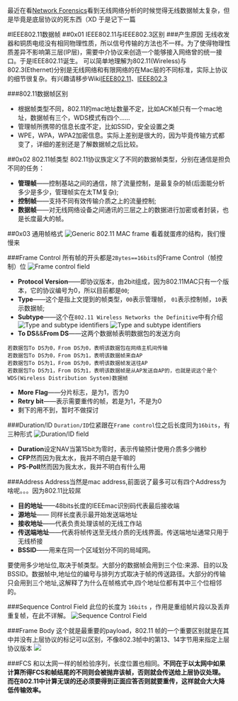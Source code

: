 最近在看[Network Forensics](http://www.amazon.cn/%E9%BB%91%E5%AE%A2%E5%A4%A7%E8%BF%BD%E8%B8%AA-%E7%BD%91%E7%BB%9C%E5%8F%96%E8%AF%81%E6%A0%B8%E5%BF%83%E5%8E%9F%E7%90%86%E4%B8%8E%E5%AE%9E%E8%B7%B5-%E9%9B%AA%E8%8E%89%C2%B7%E5%A4%A7%E5%8D%AB%E6%9D%9C%E5%A4%AB/dp/B00R6J9KZ4)看到无线网络分析的时候觉得无线数据帧太复杂，但是毕竟是底层协议的死东西（XD
于是记下一篇

#IEEE802.11数据帧
##0x01 IEEE802.11与IEEE802.3区别
###产生原因
  无线收发器和铜质电缆没有相同物理性质，所以信号传输的方法也不一样。为了使得物理性质差异不影响第三层(IP层)，需要中介协议来创造一个能够接入网络曾的统一接口。于是IEEE802.11诞生。
  可以简单地理解为802.11(Wireless)与802.3(Ethernet)分别是无线网络和有限网络的在Mac层的不同标准，实际上协议的细节很复杂。有兴趣请移步Wiki[IEEE802.11](http://en.wikipedia.org/wiki/IEEE_802.11)、[IEEE802.3](http://en.wikipedia.org/wiki/Ethernet)
  
###802.11数据帧区别
 - 根据帧类型不同，802.11的mac地址数量不定，比如ACK帧只有一个mac地址，数据帧有三个，WDS模式有四个......
 - 管理帧所携带的信息长度不定，比如SSID，安全设置之类
 - WPE，WPA，WPA2加密信息。实际上差别是很大的，因为毕竟传输方式都变了，详细的差别还是了解数据帧之后比较。

##0x02 802.11帧类型
802.11协议族定义了不同的数据帧类型，分别在通信是担负不同的任务：

 - **管理帧**——控制基站之间的通信，除了流量控制，是最复杂的帧(后面能分析多少是多少，管理帧实在太TM复杂);
 - **控制帧**——支持不同有效传输介质之上的流量控制;
 - **数据帧**——对无线网络设备之间通讯的三层之上的数据进行加密或者封装，也是长度最大的帧。

##0x03 通用帧格式
![Generic 802.11 MAC frame](http://evilddog.qiniudn.com/Generic-802.11-MAC-frame.png)
看着就蛋疼的结构，我们慢慢来

###Frame Control
所有帧的开头都是`2Bytes==16bits`的Frame Control（帧控制）位
![Frame control field](http://evilddog.qiniudn.com/Frame-control-field.png)

 - **Protocol Version**——即协议版本，由2bit组成，因为802.11MAC只有一个版本，它的协议编号为0，所以目前都是`00`;
 - **Type**——这个是指上文提到的帧类型，`00`表示管理帧， `01`表示控制帧，`10`表示数据帧;
 - **Subtype**——这个在`802.11 Wireless Networks the Definitive`中有介绍
![Type and subtype identifiers](http://evilddog.qiniudn.com/Type-and-subtype-identifiers-1.png)
![Type and subtype identifiers](http://evilddog.qiniudn.com/Type-and-subtype-identifiers-2.png)
 - **To DS**&&**From DS**——这两个数据帧表明数据包的发送方向
```
若数据包To DS为0，From DS为0，表明该数据包在网络主机间传输
若数据包To DS为0，From DS为1，表明该数据帧来自AP
若数据包To DS为1，From DS为0，表明该数据帧发送往AP
若数据包To DS为1，From DS为1，表明该数据帧是从AP发送自AP的，也就是说这个是个WDS(Wireless Distribution System)数据帧
```
 - **More Flag**——分片标志，是为1，否为0
 - **Retry bit**——表示需要重传的帧，若是为1，不是为0
 - 剩下的用不到，暂时不做探讨

###Duration/ID
`Duration/ID`位紧跟在`Frame control`位之后长度同为`16bits`，有三种形式
![Duration/ID field](http://evilddog.qiniudn.com/Duration-ID-field.png)

 - **Duration**设定NAV当第15bit为零时，表示传输预计使用介质多少微秒
 - **CFP**然而因为我太水，我并不明白是干嘛的
 - **PS-Poll**然而因为我太水，我并不明白有什么用

###Address
Address当然是mac address,前面说了最多可以有四个Address为啥呢。。。因为802.11比较屌

 - **目的地址**——48bits长度的IEEEmac识别码代表最后接收端
 - **源地址**—— 同样长度表示最开始发送端地址
 - **接收地址**——代表负责处理该帧的无线工作站
 - **传送端地址**——代表将帧传送至无线介质的无线界面。传送端地址通常只用于无线桥接
 - **BSSID**——用来在同一个区域划分不同的局域网。

要使用多少地址位,取决于帧类型。大部分的数据帧会用到三个位:来源、目的以及 BSSID。数据帧中,地址位的编号与排列方式取决于帧的传送路径。大部分的传输只会用到三个地址,这解释了为什么在帧格式中,四个地址位都有其中三个位相邻的。

###Sequence Control Field
此位的长度为 `16bits` ，作用是重组帧片段以及丢弃重复帧，在此不详解。
![Sequence Control Field](http://evilddog.qiniudn.com/Sequence-Control-Field.png)

###Frame Body
这个就是最重要的payload，802.11 帧的一个重要区别就是在其中并没有上层协议的标记可以区别，不像802.3帧中的第13、14字节用来指定上层协议版本
![](http://evilddog.qiniudn.com/Screenshot_2015-05-16_19-21-34.png)

###FCS
和以太网一样的帧检验序列，长度位置也相同。**不同在于以太网中如果计算所得FCS和帧结尾的不同则会被抛弃该帧，否则就会传送给上层协议处理。
而在802.11中计算无误的还必须要得到正面应答否则就要重传，这样就会大大降低传输效率。**